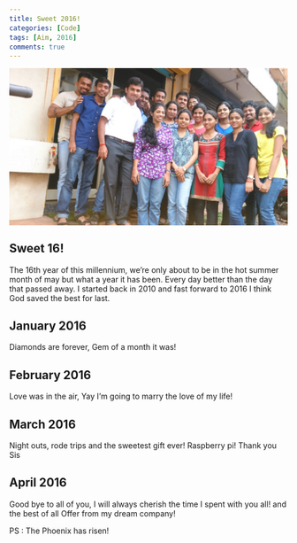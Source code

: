 ```yaml
---
title: Sweet 2016! 
categories: [Code]
tags: [Aim, 2016]
comments: true
---
```



<div>
  <img align="middle" src="/img/team.JPG" >
</div>

Sweet 16!
------------
The 16th year of this millennium,  we’re only about to be in the hot summer month of may but what a year it has been.
Every day better than the day that passed away.
I started back in 2010 and fast forward to 2016 I think God saved the best for last.

January 2016 
------------
Diamonds are forever, Gem of a month it was!

February 2016
------------
Love was in the air, Yay I’m going to marry the love of my life!

March 2016
------------
Night outs, rode trips and the sweetest gift ever! Raspberry pi! Thank you Sis

April 2016
------------
Good bye to all of you, I will always cherish the time I spent with you all! and the best of all
Offer from my dream company!

PS : The Phoenix has risen!
